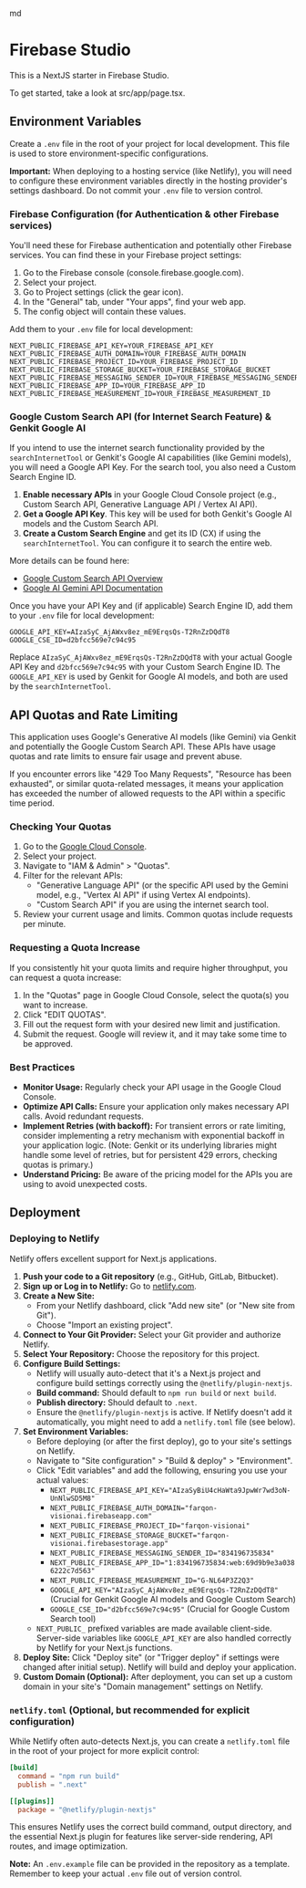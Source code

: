 md
# Firebase Studio

This is a NextJS starter in Firebase Studio.

To get started, take a look at src/app/page.tsx.

## Environment Variables

Create a `.env` file in the root of your project for local development. This file is used to store environment-specific configurations.

**Important:** When deploying to a hosting service (like Netlify), you will need to configure these environment variables directly in the hosting provider's settings dashboard. Do not commit your `.env` file to version control.

### Firebase Configuration (for Authentication & other Firebase services)

You'll need these for Firebase authentication and potentially other Firebase services. You can find these in your Firebase project settings:
1. Go to the Firebase console (console.firebase.google.com).
2. Select your project.
3. Go to Project settings (click the gear icon).
4. In the "General" tab, under "Your apps", find your web app.
5. The config object will contain these values.

Add them to your `.env` file for local development:
```env
NEXT_PUBLIC_FIREBASE_API_KEY=YOUR_FIREBASE_API_KEY
NEXT_PUBLIC_FIREBASE_AUTH_DOMAIN=YOUR_FIREBASE_AUTH_DOMAIN
NEXT_PUBLIC_FIREBASE_PROJECT_ID=YOUR_FIREBASE_PROJECT_ID
NEXT_PUBLIC_FIREBASE_STORAGE_BUCKET=YOUR_FIREBASE_STORAGE_BUCKET
NEXT_PUBLIC_FIREBASE_MESSAGING_SENDER_ID=YOUR_FIREBASE_MESSAGING_SENDER_ID
NEXT_PUBLIC_FIREBASE_APP_ID=YOUR_FIREBASE_APP_ID
NEXT_PUBLIC_FIREBASE_MEASUREMENT_ID=YOUR_FIREBASE_MEASUREMENT_ID
```

### Google Custom Search API (for Internet Search Feature) & Genkit Google AI

If you intend to use the internet search functionality provided by the `searchInternetTool` or Genkit's Google AI capabilities (like Gemini models), you will need a Google API Key. For the search tool, you also need a Custom Search Engine ID.

1.  **Enable necessary APIs** in your Google Cloud Console project (e.g., Custom Search API, Generative Language API / Vertex AI API).
2.  **Get a Google API Key**. This key will be used for both Genkit's Google AI models and the Custom Search API.
3.  **Create a Custom Search Engine** and get its ID (CX) if using the `searchInternetTool`. You can configure it to search the entire web.

More details can be found here:
*   [Google Custom Search API Overview](https://developers.google.com/custom-search/v1/overview)
*   [Google AI Gemini API Documentation](https://ai.google.dev/docs)

Once you have your API Key and (if applicable) Search Engine ID, add them to your `.env` file for local development:
```env
GOOGLE_API_KEY=AIzaSyC_AjAWxv8ez_mE9ErqsQs-T2RnZzDQdT8
GOOGLE_CSE_ID=d2bfcc569e7c94c95
```

Replace `AIzaSyC_AjAWxv8ez_mE9ErqsQs-T2RnZzDQdT8` with your actual Google API Key and `d2bfcc569e7c94c95` with your Custom Search Engine ID. The `GOOGLE_API_KEY` is used by Genkit for Google AI models, and both are used by the `searchInternetTool`.

## API Quotas and Rate Limiting

This application uses Google's Generative AI models (like Gemini) via Genkit and potentially the Google Custom Search API. These APIs have usage quotas and rate limits to ensure fair usage and prevent abuse.

If you encounter errors like "429 Too Many Requests", "Resource has been exhausted", or similar quota-related messages, it means your application has exceeded the number of allowed requests to the API within a specific time period.

### Checking Your Quotas

1.  Go to the [Google Cloud Console](https://console.cloud.google.com/).
2.  Select your project.
3.  Navigate to "IAM & Admin" > "Quotas".
4.  Filter for the relevant APIs:
    *   "Generative Language API" (or the specific API used by the Gemini model, e.g., "Vertex AI API" if using Vertex AI endpoints).
    *   "Custom Search API" if you are using the internet search tool.
5.  Review your current usage and limits. Common quotas include requests per minute.

### Requesting a Quota Increase

If you consistently hit your quota limits and require higher throughput, you can request a quota increase:
1.  In the "Quotas" page in Google Cloud Console, select the quota(s) you want to increase.
2.  Click "EDIT QUOTAS".
3.  Fill out the request form with your desired new limit and justification.
4.  Submit the request. Google will review it, and it may take some time to be approved.

### Best Practices

*   **Monitor Usage:** Regularly check your API usage in the Google Cloud Console.
*   **Optimize API Calls:** Ensure your application only makes necessary API calls. Avoid redundant requests.
*   **Implement Retries (with backoff):** For transient errors or rate limiting, consider implementing a retry mechanism with exponential backoff in your application logic. (Note: Genkit or its underlying libraries might handle some level of retries, but for persistent 429 errors, checking quotas is primary.)
*   **Understand Pricing:** Be aware of the pricing model for the APIs you are using to avoid unexpected costs.

## Deployment

### Deploying to Netlify

Netlify offers excellent support for Next.js applications.

1.  **Push your code to a Git repository** (e.g., GitHub, GitLab, Bitbucket).
2.  **Sign up or Log in to Netlify:** Go to [netlify.com](https://www.netlify.com/).
3.  **Create a New Site:**
    *   From your Netlify dashboard, click "Add new site" (or "New site from Git").
    *   Choose "Import an existing project".
4.  **Connect to Your Git Provider:** Select your Git provider and authorize Netlify.
5.  **Select Your Repository:** Choose the repository for this project.
6.  **Configure Build Settings:**
    *   Netlify will usually auto-detect that it's a Next.js project and configure build settings correctly using the `@netlify/plugin-nextjs`.
    *   **Build command:** Should default to `npm run build` or `next build`.
    *   **Publish directory:** Should default to `.next`.
    *   Ensure the `@netlify/plugin-nextjs` is active. If Netlify doesn't add it automatically, you might need to add a `netlify.toml` file (see below).
7.  **Set Environment Variables:**
    *   Before deploying (or after the first deploy), go to your site's settings on Netlify.
    *   Navigate to "Site configuration" > "Build & deploy" > "Environment".
    *   Click "Edit variables" and add the following, ensuring you use your actual values:
        *   `NEXT_PUBLIC_FIREBASE_API_KEY="AIzaSyBiU4cHaWta9JpwWr7wd3oN-UnNlwSD5M8"`
        *   `NEXT_PUBLIC_FIREBASE_AUTH_DOMAIN="farqon-visionai.firebaseapp.com"`
        *   `NEXT_PUBLIC_FIREBASE_PROJECT_ID="farqon-visionai"`
        *   `NEXT_PUBLIC_FIREBASE_STORAGE_BUCKET="farqon-visionai.firebasestorage.app"`
        *   `NEXT_PUBLIC_FIREBASE_MESSAGING_SENDER_ID="834196735834"`
        *   `NEXT_PUBLIC_FIREBASE_APP_ID="1:834196735834:web:69d9b9e3a0386222c7d563"`
        *   `NEXT_PUBLIC_FIREBASE_MEASUREMENT_ID="G-NL64P3Z2Q3"`
        *   `GOOGLE_API_KEY="AIzaSyC_AjAWxv8ez_mE9ErqsQs-T2RnZzDQdT8"` (Crucial for Genkit Google AI models and Google Custom Search)
        *   `GOOGLE_CSE_ID="d2bfcc569e7c94c95"` (Crucial for Google Custom Search tool)
    *   `NEXT_PUBLIC_` prefixed variables are made available client-side. Server-side variables like `GOOGLE_API_KEY` are also handled correctly by Netlify for your Next.js functions.
8.  **Deploy Site:** Click "Deploy site" (or "Trigger deploy" if settings were changed after initial setup). Netlify will build and deploy your application.
9.  **Custom Domain (Optional):** After deployment, you can set up a custom domain in your site's "Domain management" settings on Netlify.

### `netlify.toml` (Optional, but recommended for explicit configuration)

While Netlify often auto-detects Next.js, you can create a `netlify.toml` file in the root of your project for more explicit control:

```toml
[build]
  command = "npm run build"
  publish = ".next"

[[plugins]]
  package = "@netlify/plugin-nextjs"
```
This ensures Netlify uses the correct build command, output directory, and the essential Next.js plugin for features like server-side rendering, API routes, and image optimization.

**Note:** An `.env.example` file can be provided in the repository as a template. Remember to keep your actual `.env` file out of version control.
```
